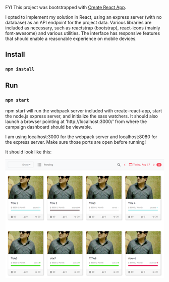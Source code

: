 FYI This project was bootstrapped with [Create React App](https://github.com/facebookincubator/create-react-app).


I opted to implement my solution in React, using an express server (with no database) as an API endpoint for the project data. Various libraries are included as necessary, such as reactstrap (bootstrap), react-icons (mainly font-awesome) and various utilities. The interface has responsive features that should enable a reasonable experience on mobile devices.


## Install
### `npm install`

## Run
### `npm start`
npm start will run the webpack server included with create-react-app, start the node.js express server, and initialize the sass watchers. It should also launch a browser pointing at 'http://localhost:3000/' from where the campaign dashboard should be viewable.


I am using localhost:3000 for the webpack server and localhost:8080 for the express server. Make sure those ports are open before running!

It should look like this:

![alt text](https://github.com/tedtoy/campaigns-test/blob/master/campaign-screenshot.png)
